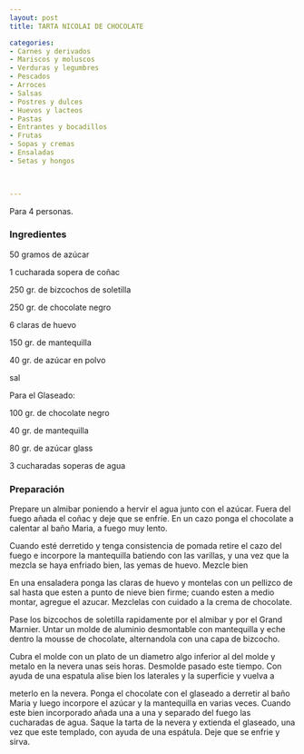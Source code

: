 ```yaml
---
layout: post
title: TARTA NICOLAI DE CHOCOLATE

categories:
- Carnes y derivados
- Mariscos y moluscos
- Verduras y legumbres
- Pescados
- Arroces
- Salsas
- Postres y dulces
- Huevos y lacteos
- Pastas
- Entrantes y bocadillos
- Frutas
- Sopas y cremas
- Ensaladas
- Setas y hongos
 


---
```


Para 4 personas.

<h3>Ingredientes</h3>

50 gramos de azúcar

1 cucharada sopera de coñac

250 gr. de bizcochos de soletilla

250 gr. de chocolate negro

6 claras de huevo

150 gr. de mantequilla

40 gr. de azúcar en polvo

sal

Para el Glaseado:

100 gr. de chocolate negro

40 gr. de mantequilla

80 gr. de azúcar glass

3 cucharadas soperas de agua

<h3>Preparación</h3>

Prepare un almibar poniendo a hervir el agua junto con el azúcar. Fuera del fuego añada el coñac y deje que se enfríe. En un cazo ponga el chocolate a calentar al baño Maria, a fuego muy lento.

Cuando esté derretido y tenga consistencia de pomada retire el cazo del fuego e incorpore la mantequilla batiendo con las varillas, y una vez que la mezcla se haya enfriado bien, las yemas de huevo. Mezcle bien

En una ensaladera ponga las claras de huevo y montelas con un pellizco de sal hasta que esten a punto de nieve bien firme; cuando esten a medio montar, agregue el azucar. Mezclelas con cuidado a la crema de chocolate.

Pase los bizcochos de soletilla rapidamente por el almibar y por el Grand Marnier. Untar un molde de aluminio desmontable con mantequilla y eche dentro la mousse de chocolate, alternandola con una capa de bizcocho.

Cubra el molde con un plato de un diametro algo inferior al del molde y metalo en la nevera unas seis horas. Desmolde pasado este tiempo. Con ayuda de una espatula alise bien los laterales y la superficie y vuelva a

meterlo en la nevera. Ponga el chocolate con el glaseado a derretir al baño Maria y luego incorpore el azúcar y la mantequilla en varias veces. Cuando este bien incorporado añada una a una y separado del fuego las cucharadas de agua. Saque la tarta de la nevera y extienda el glaseado, una vez que este templado, con ayuda de una espátula. Deje que se enfrie y sirva.

